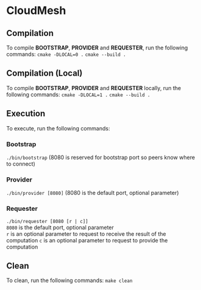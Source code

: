 # CloudMesh

## Compilation

To compile **BOOTSTRAP**, **PROVIDER** and **REQUESTER**, run the following commands:
`cmake -DLOCAL=0 .`
`cmake --build .`

## Compilation (Local)

To compile **BOOTSTRAP**, **PROVIDER** and **REQUESTER** locally, run the following commands:
`cmake -DLOCAL=1 .`
`cmake --build .`

## Execution

To execute, run the following commands:
### Bootstrap
`./bin/bootstrap` (8080 is reserved for bootstrap port so peers know where to connect)

### Provider
`./bin/provider [8080]` (8080 is the default port, optional parameter)

### Requester
`./bin/requester [8080 [r | c]]`\
`8080` is the default port, optional parameter\
`r` is an optional parameter to request to receive the result of the computation
`c` is an optional parameter to request to provide the computation
## Clean

To clean, run the following commands:
`make clean`
